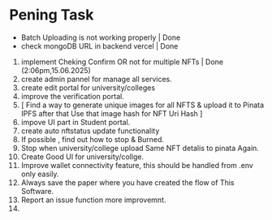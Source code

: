 # Pening Task 

* Batch Uploading is not working properly | Done
* check mongoDB URL in backend vercel | Done
1. implement Cheking Confirm OR not for multiple NFTs | Done (2:06pm,15.06.2025)
2. create admin pannel for manage all services.
3. create edit portal for university/colleges
4. improve the verification portal.
5. [ Find a way to generate unique images for all NFTS & upload it to Pinata IPFS after that Use that image hash for NFT Uri Hash ]
6. impove UI part in Student portal.
7. create auto nftstatus update functionality 
8. If possible , find out how to stop & Burned.
9. Stop when university/college upload Same NFT detalis to pinata Again.
10. Create Good UI for university/collge.
11. Improve wallet connectivity feature, this should be handled from .env only easily.
12. Always save the paper where you have created the flow of This Software.
13. Report an issue function more improvemnt.
14. 
